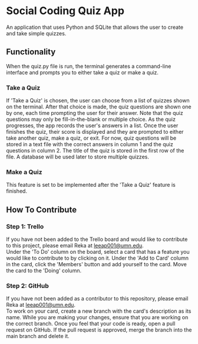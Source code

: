 # Social Coding Quiz App
An application that uses Python and SQLite that allows the user to create and take simple quizzes. 

## Functionality
When the quiz.py file is run, the terminal generates a command-line interface and prompts you to either take a quiz or make a quiz. 
### Take a Quiz 
If 'Take a Quiz' is chosen, the user can choose from a list of quizzes shown on the terminal. After that choice is made, the quiz questions are shown one by one, each time prompting the user for their answer. Note that the quiz questions may only be fill-in-the-blank or multiple choice. As the quiz progresses, the app records the user's answers in a list. Once the user finishes the quiz, their score is displayed and they are prompted to either take another quiz, make a quiz, or exit. For now, quiz questions will be stored in a text file with the correct answers in column 1 and the quiz questions in column 2. The title of the quiz is stored in the first row of the file. A database will be used later to store multiple quizzes.
### Make a Quiz
This feature is set to be implemented after the 'Take a Quiz' feature is finished. 
## How To Contribute
### Step 1: Trello
If you have not been added to the Trello board and would like to contribute to this project, please email Reka at leeap001@umn.edu. <br>
Under the 'To Do' column on the board, select a card that has a feature you would like to contribute to by clicking on it. Under the 'Add to Card' column in the card, click the 'Members' button and add yourself to the card. Move the card to the 'Doing' column.
### Step 2: GitHub
If you have not been added as a contributor to this repository, please email Reka at leeap001@umn.edu. <br>
To work on your card, create a new branch with the card's description as its name. While you are making your changes, ensure that you are working on the correct branch. Once you feel that your code is ready, open a pull request on GitHub. If the pull request is approved, merge the branch into the main branch and delete it. 
